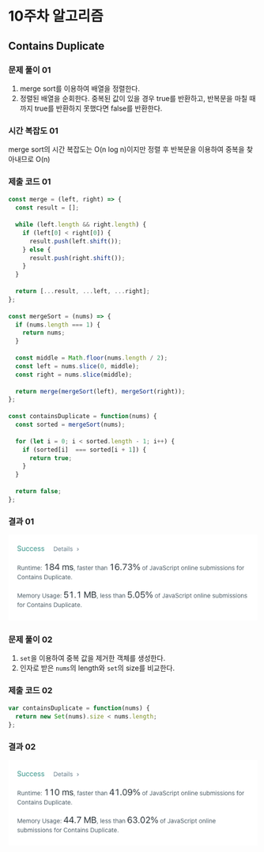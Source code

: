 # 10주차 알고리즘
## Contains Duplicate
### 문제 풀이 01
1. merge sort를 이용하여 배열을 정렬한다.
2. 정렬된 배열을 순회한다. 중복된 값이 있을 경우 true를 반환하고, 반복문을 마칠 때까지 true를 반환하지 못했다면 false를 반환한다.

### 시간 복잡도 01
merge sort의 시간 복잡도는 O(n log n)이지만 정렬 후 반복문을 이용하여 중복을 찾아내므로 O(n)

### 제출 코드 01
```javascript
const merge = (left, right) => {
  const result = [];
  
  while (left.length && right.length) {
    if (left[0] < right[0]) {
      result.push(left.shift());
    } else {
      result.push(right.shift());
    }
  }
  
  return [...result, ...left, ...right];
};

const mergeSort = (nums) => {
  if (nums.length === 1) {
    return nums;
  }
  
  const middle = Math.floor(nums.length / 2);
  const left = nums.slice(0, middle);
  const right = nums.slice(middle);
  
  return merge(mergeSort(left), mergeSort(right));
};

const containsDuplicate = function(nums) {
  const sorted = mergeSort(nums);
  
  for (let i = 0; i < sorted.length - 1; i++) {
    if (sorted[i]  === sorted[i + 1]) {
      return true;
    }
  }
  
  return false;
};
```

### 결과 01
![](../1mg/davin_contains_duplicate_01.png)

### 문제 풀이 02
1. `set`을 이용하여 중복 값을 제거한 객체를 생성한다.
2. 인자로 받은 `nums`의 length와 `set`의 size를 비교한다.

### 제출 코드 02
```javascript
var containsDuplicate = function(nums) {
  return new Set(nums).size < nums.length;
};
```

### 결과 02
![](../1mg/davin_contains_duplicate_02.png)
